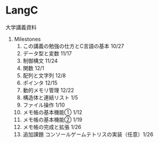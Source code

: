 # LangC
大学講義資料

1. Milestones
   1. この講義の勉強の仕方とC言語の基本 10/27
   2. データ型と変数 11/17
   3. 制御構文 11/24
   4. 関数 12/1
   5. 配列と文字列 12/8
   6. ポインタ 12/15
   7. 動的メモリ管理 12/22
   8. 構造体と連結リスト 1/5
   9. ファイル操作 1/10
   10. メモ帳の基本機能① 1/12
   11. メモ帳の基本機能② 1/19
   12. メモ帳の完成と拡張 1/26
   13. 追加課題 コンソールゲームテトリスの実装（任意）1/26
